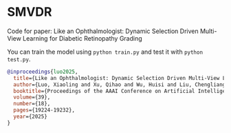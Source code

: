 # SMVDR

Code for paper: Like an Ophthalmologist: Dynamic Selection Driven Multi-View Learning for Diabetic Retinopathy Grading

You can train the model using `python train.py` and test it with `python test.py`. 


```bibtex
@inproceedings{luo2025,
  title={Like an Ophthalmologist: Dynamic Selection Driven Multi-View Learning for Diabetic Retinopathy Grading},
  author={Luo, Xiaoling and Xu, Qihao and Wu, Huisi and Liu, Chengliang and Lai, Zhihui and Shen, Linlin},
  booktitle={Proceedings of the AAAI Conference on Artificial Intelligence},
  volume={39},
  number={18},
  pages={19224-19232},
  year={2025}
}

